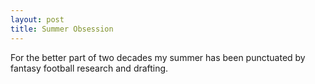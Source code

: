 ```yaml
---
layout: post
title: Summer Obsession  
---
```

For the better part of two decades my summer has been punctuated by fantasy football research and drafting.
